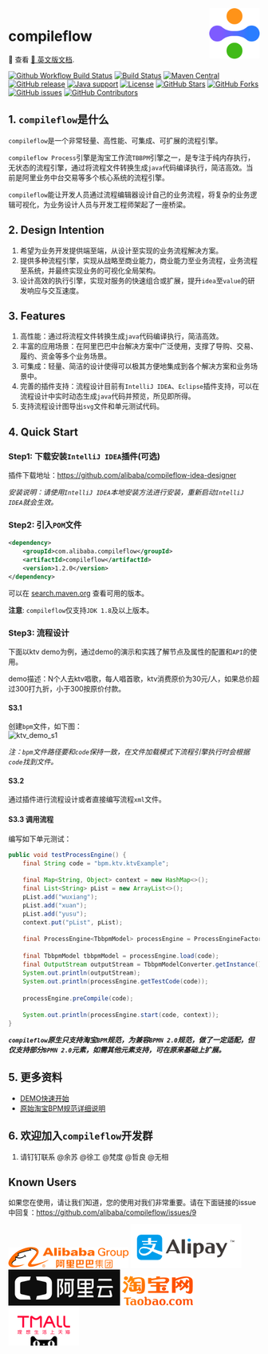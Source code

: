 <img src="doc/compileflow-logo.png" alt="compileflow logo" width="20%" align="right" />

# compileflow

📖 查看 [📖 英文版文档](README.md).

[![Github Workflow Build Status](https://img.shields.io/github/actions/workflow/status/alibaba/compileflow/ci.yaml?branch=master&logo=github&logoColor=white)](https://github.com/alibaba/compileflow/actions/workflows/ci.yaml)
[![Build Status](https://img.shields.io/appveyor/ci/oldratlee/compileflow/master?logo=appveyor&logoColor=white)](https://ci.appveyor.com/project/oldratlee/compileflow)
[![Maven Central](https://img.shields.io/maven-central/v/com.alibaba.compileflow/compileflow?color=2d545e&logo=apache-maven&logoColor=white)](https://search.maven.org/artifact/com.alibaba.compileflow/compileflow)
[![GitHub release](https://img.shields.io/github/release/alibaba/compileflow.svg)](https://github.com/alibaba/compileflow/releases)
[![Java support](https://img.shields.io/badge/Java-8+-green?logo=OpenJDK&logoColor=white)](https://openjdk.java.net/)
[![License](https://img.shields.io/badge/license-Apache%202-4D7A97.svg?logo=Apache&logoColor=white)](https://www.apache.org/licenses/LICENSE-2.0.html)
[![GitHub Stars](https://img.shields.io/github/stars/alibaba/compileflow)](https://github.com/alibaba/compileflow/stargazers)
[![GitHub Forks](https://img.shields.io/github/forks/alibaba/compileflow)](https://github.com/alibaba/compileflow/fork)
[![GitHub issues](https://img.shields.io/github/issues/alibaba/compileflow.svg)](https://github.com/alibaba/compileflow/issues)
[![GitHub Contributors](https://img.shields.io/github/contributors/alibaba/compileflow)](https://github.com/alibaba/compileflow/graphs/contributors)

## 1. `compileflow`是什么

`compileflow`是一个非常轻量、高性能、可集成、可扩展的流程引擎。

`compileflow Process`引擎是淘宝工作流`TBBPM`引擎之一，是专注于纯内存执行，无状态的流程引擎，通过将流程文件转换生成`java`代码编译执行，简洁高效。当前是阿里业务中台交易等多个核心系统的流程引擎。

`compileflow`能让开发人员通过流程编辑器设计自己的业务流程，将复杂的业务逻辑可视化，为业务设计人员与开发工程师架起了一座桥梁。

## 2. Design Intention

1. 希望为业务开发提供端至端，从设计至实现的业务流程解决方案。
2. 提供多种流程引擎，实现从战略至商业能力，商业能力至业务流程，业务流程至系统，并最终实现业务的可视化全局架构。
3. 设计高效的执行引擎，实现对服务的快速组合或扩展，提升`idea`至`value`的研发响应与交互速度。

## 3. Features

1. 高性能：通过将流程文件转换生成`java`代码编译执行，简洁高效。
2. 丰富的应用场景：在阿里巴巴中台解决方案中广泛使用，支撑了导购、交易、履约、资金等多个业务场景。
3. 可集成：轻量、简洁的设计使得可以极其方便地集成到各个解决方案和业务场景中。
4. 完善的插件支持：流程设计目前有`IntelliJ IDEA`、`Eclipse`插件支持，可以在流程设计中实时动态生成`java`代码并预览，所见即所得。
5. 支持流程设计图导出`svg`文件和单元测试代码。

## 4. Quick Start

### Step1: 下载安装`IntelliJ IDEA`插件(可选)

插件下载地址：https://github.com/alibaba/compileflow-idea-designer

*安装说明：请使用`IntelliJ IDEA`本地安装方法进行安装，重新启动`IntelliJ IDEA`就会生效。*

### Step2: 引入`POM`文件

```xml
<dependency>
    <groupId>com.alibaba.compileflow</groupId>
    <artifactId>compileflow</artifactId>
    <version>1.2.0</version>
</dependency>
```

可以在 [search.maven.org](https://search.maven.org/artifact/com.alibaba.compileflow/compileflow) 查看可用的版本。

**注意**: `compileflow`仅支持`JDK 1.8`及以上版本。

### Step3: 流程设计

下面以ktv demo为例，通过demo的演示和实践了解节点及属性的配置和`API`的使用。

demo描述：N个人去ktv唱歌，每人唱首歌，ktv消费原价为30元/人，如果总价超过300打九折，小于300按原价付款。

#### S3.1

创建`bpm`文件，如下图：  
![ktv_demo_s1](./doc/image/ktv_demo_s1.png)

*注：`bpm`文件路径要和`code`保持一致，在文件加载模式下流程引擎执行时会根据`code`找到文件。*

#### S3.2

通过插件进行流程设计或者直接编写流程`xml`文件。

#### S3.3 调用流程

编写如下单元测试：

```java
public void testProcessEngine() {
    final String code = "bpm.ktv.ktvExample";

    final Map<String, Object> context = new HashMap<>();
    final List<String> pList = new ArrayList<>();
    pList.add("wuxiang");
    pList.add("xuan");
    pList.add("yusu");
    context.put("pList", pList);

    final ProcessEngine<TbbpmModel> processEngine = ProcessEngineFactory.getProcessEngine();

    final TbbpmModel tbbpmModel = processEngine.load(code);
    final OutputStream outputStream = TbbpmModelConverter.getInstance().convertToStream(tbbpmModel);
    System.out.println(outputStream);
    System.out.println(processEngine.getTestCode(code));

    processEngine.preCompile(code);

    System.out.println(processEngine.start(code, context));
}
```

**_`compileflow`原生只支持淘宝`BPM`规范，为兼容`BPMN 2.0`规范，做了一定适配，但仅支持部分`BPMN 2.0`元素，如需其他元素支持，可在原来基础上扩展。_**

## 5. 更多资料

* [DEMO快速开始](https://github.com/alibaba/compileflow/wiki/%E5%BF%AB%E9%80%9F%E5%BC%80%E5%A7%8BDEMO)
* [原始淘宝BPM规范详细说明](https://github.com/alibaba/compileflow/wiki/%E5%8D%8F%E8%AE%AE%E8%AF%A6%E8%A7%A3)

## 6. 欢迎加入`compileflow`开发群

1. 请钉钉联系 @余苏 @徐工 @梵度 @哲良 @无相

## Known Users

如果您在使用，请让我们知道，您的使用对我们非常重要。请在下面链接的issue中回复：https://github.com/alibaba/compileflow/issues/9

![](doc/image/known_users/alibaba.png)
![](doc/image/known_users/alipay.png)
![](doc/image/known_users/aliyun.png)
![](doc/image/known_users/taobao.png)
![](doc/image/known_users/tmall.png)
